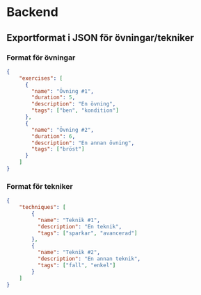 # Backend

## Exportformat i JSON för övningar/tekniker
### Format för övningar

```json
{
    "exercises": [
      {
        "name": "Övning #1",
        "duration": 5,
        "description": "En övning",
        "tags": ["ben", "kondition"]
      },
      {
        "name": "Övning #2",
        "duration": 6,
        "description": "En annan övning",
        "tags": ["bröst"]
      }
    ]
}
```

### Format för tekniker

```json
{
    "techniques": [
        {
          "name": "Teknik #1",
          "description": "En teknik",
          "tags": ["sparkar", "avancerad"]
        },
        {
          "name": "Teknik #2",
          "description": "En annan teknik",
          "tags": ["fall", "enkel"]
        }
    ]
}
```
